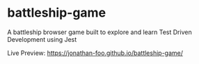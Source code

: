 # battleship-game

A battleship browser game built to explore and learn Test Driven Development using Jest

Live Preview:
https://jonathan-foo.github.io/battleship-game/
